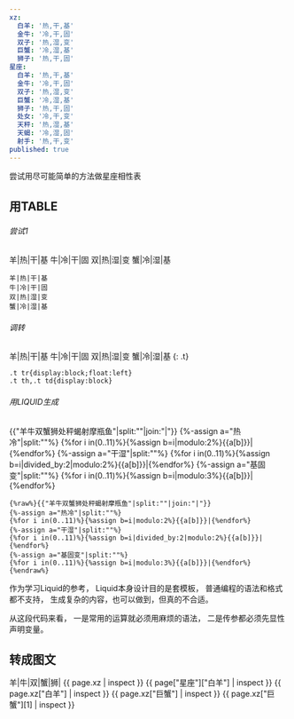 ```yaml
---
xz:
  白羊: '热,干,基'
  金牛: '冷,干,固'
  双子: '热,湿,变'
  巨蟹: '冷,湿,基'
  狮子: '热,干,固'
星座:
  白羊: '热,干,基'
  金牛: '冷,干,固'
  双子: '热,湿,变'
  巨蟹: '冷,湿,基'
  狮子: '热,干,固'
  处女: '冷,干,变'
  天秤: '热,湿,基'
  天蝎: '冷,湿,固'
  射手: '热,干,变'
published: true
---
```

尝试用尽可能简单的方法做星座相性表

## 用TABLE
###### 尝试1

羊|热|干|基
牛|冷|干|固
双|热|湿|变
蟹|冷|湿|基

```
羊|热|干|基
牛|冷|干|固
双|热|湿|变
蟹|冷|湿|基
```

###### 调转

羊|热|干|基
牛|冷|干|固
双|热|湿|变
蟹|冷|湿|基
{: .t}
<style>
.t tr{display:block;float:left}.t th,.t td{display:block}
</style>
```
.t tr{display:block;float:left}
.t th,.t td{display:block}
```

###### 用LIQUID生成

{{"羊牛双蟹狮处秤蝎射摩瓶鱼"|split:""|join:"|"}}
{%-assign a="热冷"|split:""%}
{%for i in(0..11)%}{%assign b=i|modulo:2%}{{a[b]}}|{%endfor%}
{%-assign a="干湿"|split:""%}
{%for i in(0..11)%}{%assign b=i|divided_by:2|modulo:2%}{{a[b]}}|{%endfor%}
{%-assign a="基固变"|split:""%}
{%for i in(0..11)%}{%assign b=i|modulo:3%}{{a[b]}}|{%endfor%}

```Liquid
{%raw%}{{"羊牛双蟹狮处秤蝎射摩瓶鱼"|split:""|join:"|"}}
{%-assign a="热冷"|split:""%}
{%for i in(0..11)%}{%assign b=i|modulo:2%}{{a[b]}}|{%endfor%}
{%-assign a="干湿"|split:""%}
{%for i in(0..11)%}{%assign b=i|divided_by:2|modulo:2%}{{a[b]}}|{%endfor%}
{%-assign a="基固变"|split:""%}
{%for i in(0..11)%}{%assign b=i|modulo:3%}{{a[b]}}|{%endfor%}{%endraw%}
```

作为学习Liquid的参考，
Liquid本身设计目的是套模板，
普通编程的语法和格式都不支持，
生成复杂的内容，也可以做到，但真的不合适。

从这段代码来看，
一是常用的运算就必须用麻烦的语法，
二是传参都必须先显性声明变量。

## 转成图文
羊|牛|双|蟹|狮|
{{ page.xz | inspect }}
{{ page["星座"]["白羊"] | inspect }}
{{ page.xz["白羊"] | inspect }}
{{ page.xz["巨蟹"] | inspect }}
{{ page.xz["巨蟹"][1] | inspect }}
